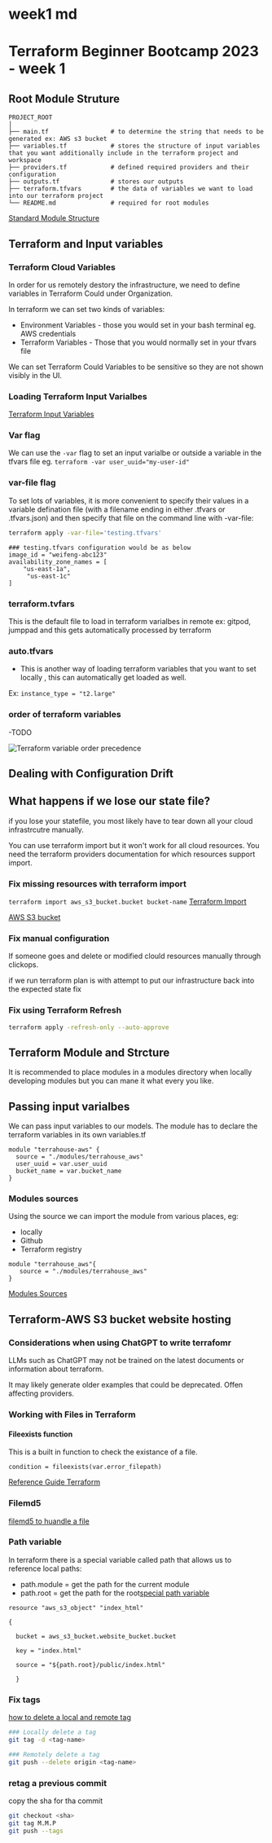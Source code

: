 # week1 md
# Terraform Beginner Bootcamp 2023 - week 1

## Root Module Struture

```
PROJECT_ROOT
│
├── main.tf                 # to determine the string that needs to be generated ex: AWS s3 bucket
├── variables.tf            # stores the structure of input variables that you want additionally include in the terraform project and workspace
├── providers.tf            # defined required providers and their configuration
├── outputs.tf              # stores our outputs
├── terraform.tfvars        # the data of variables we want to load into our terraform project
└── README.md               # required for root modules
```


[Standard Module Structure](https://developer.hashicorp.com/terraform/language/modules/develop/structure)

## Terraform and Input variables 

### Terraform Cloud Variables
In order for us remotely destory the infrastructure, we need to define variables in Terraform Could under Organization. 

In terraform we can set two kinds of variables: 

- Environment Variables - those you would set in your bash terminal eg. AWS credentials
- Terraform Variables - Those that you would normally set in your tfvars file 

We can set Terraform Could Variables to be sensitive so they are not shown visibly in the UI. 

### Loading Terraform Input Varialbes 
[Terraform Input Variables](https://developer.hashicorp.com/terraform/language/values/variables)

### Var flag 
We can use the `-var` flag to set an input varialbe or outside a variable in the tfvars file eg. `terraform -var user_uuid="my-user-id"`

### var-file flag 
To set lots of variables, it is more convenient to specify their values in a variable defination file (with a filename ending in either .tfvars or .tfvars.json) and then specify that file on the command line with -var-file:

```sh 
terraform apply -var-file='testing.tfvars'
```

```
### testing.tfvars configuration would be as below
image_id = "weifeng-abc123"
availability_zone_names = [
    "us-east-1a",
     "us-east-1c"
]
```

### terraform.tvfars 

This is the default file to load in terraform varialbes in remote ex: gitpod, jumppad and this gets automatically processed by terraform

### auto.tfvars 
- This is another way of loading terraform variables that you want to set locally , this can automatically get loaded as well.

Ex: `instance_type = "t2.large"`


### order of terraform variables

-TODO 

![Terraform variable order precedence]()

## Dealing with Configuration Drift 

## What happens if we lose our state file? 

if you lose your statefile, you most likely have to tear down all your cloud infrastrcutre manually. 

You can use terraform import but it won't work for all cloud resources. You need the terraform providers documentation for which resources support import. 

### Fix missing resources with terraform import 
`terraform import aws_s3_bucket.bucket bucket-name`
[Terraform Import](https://developer.hashicorp.com/terraform/language/import)

[AWS S3 bucket](https://registry.terraform.io/providers/hashicorp/aws/latest/docs/resources/s3_bucket#import) 

### Fix manual configuration 

If someone goes and delete or modified  clould resources manually through clickops. 

if we run terraform plan is with attempt to put our infrastructure back into the expected state fix

### Fix using Terraform Refresh 
```sh 
terraform apply -refresh-only --auto-approve
```

## Terraform Module and Strcture

It is recommended to place modules in a modules directory when locally developing modules but you can mane it what every you like. 

## Passing input varialbes
We can pass input variables to our models. The module has to declare the terraform variables in its own variables.tf 

```
module "terrahouse-aws" {
  source = "./modules/terrahouse_aws"
  user_uuid = var.user_uuid
  bucket_name = var.bucket_name
}
```

### Modules sources 
Using the source we can import the module from various places, eg: 

 - locally
 - Github
 - Terraform registry

 ```
 module "terrahouse_aws"{
    source = "./modules/terrahouse_aws"
 }
```

[Modules Sources](https://developer.hashicorp.com/terraform/language/modules/sources) 

## Terraform-AWS S3 bucket website hosting

### Considerations when using ChatGPT to write terrafomr
LLMs such as ChatGPT may not be trained on the latest documents or information about terraform. 

It may likely generate older examples that could be deprecated. Offen affecting providers. 

### Working with Files in Terraform 
#### Fileexists function 
This is a built in function to check the existance of a file.

```
condition = fileexists(var.error_filepath)
```

[Reference Guide Terraform](https://developer.hashicorp.com/terraform/language/functions/fileexists)

### Filemd5 
[filemd5 to huandle a file](https://developer.hashicorp.com/terraform/language/functions/filemd5)

### Path variable
In terraform there is a special variable called path that allows us to reference local paths:

 - path.module = get the path for the current module
 - path.root = get the path for the root[special path variable](https://developer.hashicorp.com/terraform/language/expressions/references#filesystem-and-workspace-info)

```
resource "aws_s3_object" "index_html" 

{ 
  
  bucket = aws_s3_bucket.website_bucket.bucket 

  key = "index.html" 

  source = "${path.root}/public/index.html" 
  
  }
  ``` 

### Fix tags 

[how to delete a local and remote tag](https://devconnected.com/how-to-delete-local-and-remote-tags-on-git/)

```sh
### Locally delete a tag
git tag -d <tag-name>

### Remotely delete a tag
git push --delete origin <tag-name>
```

### retag a previous commit 
copy the sha for tha commit 
```sh 
git checkout <sha>
git tag M.M.P
git push --tags
```



